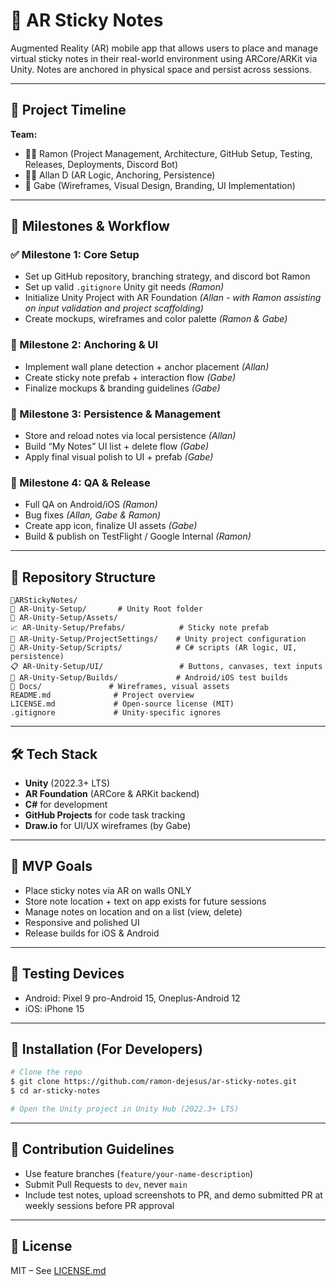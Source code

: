 # 📌 AR Sticky Notes

Augmented Reality (AR) mobile app that allows users to place and manage virtual sticky notes in their real-world environment using ARCore/ARKit via Unity. Notes are anchored in physical space and persist across sessions.

---

## 🔕️ Project Timeline

**Team:**

- 👨‍💻 Ramon (Project Management, Architecture, GitHub Setup, Testing, Releases, Deployments, Discord Bot)
- 👨‍💻 Allan D (AR Logic, Anchoring, Persistence)
- 🎨 Gabe (Wireframes, Visual Design, Branding, UI Implementation)

---

## 🚀 Milestones & Workflow

### ✅ Milestone 1: Core Setup

- Set up GitHub repository, branching strategy, and discord bot Ramon
- Set up valid `.gitignore` Unity git needs _(Ramon)_
- Initialize Unity Project with AR Foundation _(Allan - with Ramon assisting on input validation and project scaffolding)_
- Create mockups, wireframes and color palette _(Ramon & Gabe)_

### 🔧 Milestone 2: Anchoring & UI

- Implement wall plane detection + anchor placement _(Allan)_
- Create sticky note prefab + interaction flow _(Gabe)_
- Finalize mockups & branding guidelines _(Gabe)_

### 📀 Milestone 3: Persistence & Management

- Store and reload notes via local persistence _(Allan)_
- Build “My Notes” UI list + delete flow _(Gabe)_
- Apply final visual polish to UI + prefab _(Gabe)_

### 🧪 Milestone 4: QA & Release

- Full QA on Android/iOS _(Ramon)_
- Bug fixes _(Allan, Gabe & Ramon)_
- Create app icon, finalize UI assets _(Gabe)_
- Build & publish on TestFlight / Google Internal _(Ramon)_

---

## 📁 Repository Structure

```
📆ARStickyNotes/
📄 AR-Unity-Setup/       # Unity Root folder
👤 AR-Unity-Setup/Assets/
📈 AR-Unity-Setup/Prefabs/            # Sticky note prefab
📄 AR-Unity-Setup/ProjectSettings/    # Unity project configuration
📃 AR-Unity-Setup/Scripts/            # C# scripts (AR logic, UI, persistence)
📋 AR-Unity-Setup/UI/                 # Buttons, canvases, text inputs
📄 AR-Unity-Setup/Builds/             # Android/iOS test builds
📄 Docs/               # Wireframes, visual assets
README.md              # Project overview
LICENSE.md             # Open-source license (MIT)
.gitignore             # Unity-specific ignores

```

---

## 🛠️ Tech Stack

- **Unity** (2022.3+ LTS)
- **AR Foundation** (ARCore & ARKit backend)
- **C#** for development
- **GitHub Projects** for code task tracking
- **Draw.io** for UI/UX wireframes (by Gabe)

---

## 🎯 MVP Goals

- Place sticky notes via AR on walls ONLY
- Store note location + text on app exists for future sessions
- Manage notes on location and on a list (view, delete)
- Responsive and polished UI
- Release builds for iOS & Android

---

## 🧪 Testing Devices

- Android: Pixel 9 pro-Android 15, Oneplus-Android 12
- iOS: iPhone 15

---

## 📆 Installation (For Developers)

```bash
# Clone the repo
$ git clone https://github.com/ramon-dejesus/ar-sticky-notes.git
$ cd ar-sticky-notes

# Open the Unity project in Unity Hub (2022.3+ LTS)
```

---

## 👥 Contribution Guidelines

- Use feature branches (`feature/your-name-description`)
- Submit Pull Requests to `dev`, never `main`
- Include test notes, upload screenshots to PR, and demo submitted PR at weekly sessions before PR approval

---

## 📃 License

MIT – See [LICENSE.md](./LICENSE.md)
